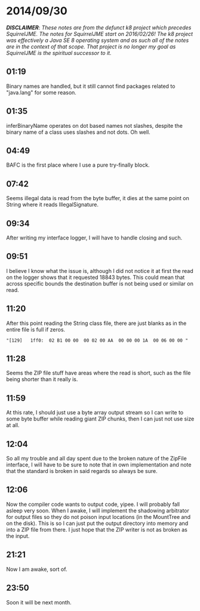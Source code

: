 # 2014/09/30

***DISCLAIMER***: _These notes are from the defunct k8 project which_
_precedes SquirrelJME. The notes for SquirrelJME start on 2016/02/26!_
_The k8 project was effectively a Java SE 8 operating system and as such_
_all of the notes are in the context of that scope. That project is no_
_longer my goal as SquirrelJME is the spiritual successor to it._

## 01:19

Binary names are handled, but it still cannot find packages related to
"java.lang" for some reason.

## 01:35

inferBinaryName operates on dot based names not slashes, despite the binary
name of a class uses slashes and not dots. Oh well.

## 04:49

BAFC is the first place where I use a pure try-finally block.

## 07:42

Seems illegal data is read from the byte buffer, it dies at the same point on
String where it reads IllegalSignature.

## 09:34

After writing my interface logger, I will have to handle closing and such.

## 09:51

I believe I know what the issue is, although I did not notice it at first the
read on the logger shows that it requested 18843 bytes. This could mean that
across specific bounds the destination buffer is not being used or similar on
read.

## 11:20

After this point reading the String class file, there are just blanks as in
the entire file is full if zeros.

    
    
    "[129]   1ff0:  02 B1 00 00  00 02 00 AA  00 00 00 1A  00 06 00 00 "
    

## 11:28

Seems the ZIP file stuff have areas where the read is short, such as the file
being shorter than it really is.

## 11:59

At this rate, I should just use a byte array output stream so I can write to
some byte buffer while reading giant ZIP chunks, then I can just not use size
at all.

## 12:04

So all my trouble and all day spent due to the broken nature of the ZipFile
interface, I will have to be sure to note that in own implementation and note
that the standard is broken in said regards so always be sure.

## 12:06

Now the compiler code wants to output code, yipee. I will probably fall asleep
very soon. When I awake, I will implement the shadowing arbitrator for output
files so they do not poison input locations (in the MountTree and on the
disk). This is so I can just put the output directory into memory and into a
ZIP file from there. I just hope that the ZIP writer is not as broken as the
input.

## 21:21

Now I am awake, sort of.

## 23:50

Soon it will be next month.

